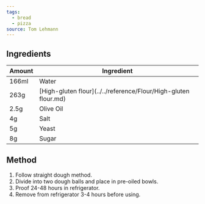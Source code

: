 ```yaml
---
tags:
  - bread
  - pizza
source: Tom Lehmann
---
```

## Ingredients
| Amount | Ingredient                                                      |
| ------ | --------------------------------------------------------------- |
| 166ml  | Water                                                           |
| 263g   | [High-gluten flour](../../reference/Flour/High-gluten flour.md) |
| 2.5g   | Olive Oil                                                       |
| 4g     | Salt                                                            |
| 5g     | Yeast                                                           |
| 8g     | Sugar                                                           |

## Method
1. Follow straight dough method. 
2. Divide into two dough balls and place in pre-oiled bowls. 
3. Proof 24-48 hours in refrigerator.
4. Remove from refrigerator 3-4 hours before using.
